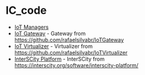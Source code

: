 # IC_code

- [IoT Managers](IoTManager)
- [IoT Gateway](IoTGateway/IoTGateway-master) - Gateway from https://github.com/rafaelsilvabr/IoTGateway 
- [IoT Virtualizer](IoTVirtualizer/IoTVirtualizer-main) - Virtualizer from https://github.com/rafaelsilvabr/IoTVirtualizer
- [InterSCity Platform](InterSCity-Platform) - InterSCity from https://interscity.org/software/interscity-platform/
